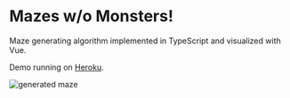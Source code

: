 # Mazes w/o Monsters!
Maze generating algorithm implemented in TypeScript and visualized with Vue.

Demo running on [Heroku](http://mazes-wo-monsters.herokuapp.com/).

![generated maze](https://s3.amazonaws.com/andydlindsay-portfolio/mazes/mazes5.png)
